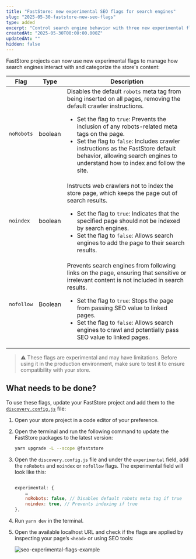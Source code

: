 ```yaml
---
title: "FastStore: new experimental SEO flags for search engines"
slug: "2025-05-30-faststore-new-seo-flags"
type: added
excerpt: "Control search engine behavior with three new experimental flags: `noRobots`, `noindex`, and `nofollow`."
createdAt: "2025-05-30T00:00:00.000Z"
updatedAt: ""
hidden: false
---
```


FastStore projects can now use new experimental flags to manage how search engines interact with and categorize the store's content:

| Flag | Type | Description |
| ------ | ------- | -------------- |
| `noRobots` | boolean | Disables the default `robots` meta tag from being inserted on all pages, removing the default crawler instructions. <ul><li>Set the flag to `true`: Prevents the inclusion of any robots-related meta tags on the page.</li><li>Set the flag to `false`: Includes crawler instructions as the FastStore default behavior, allowing search engines to understand how to index and follow the site.</li></ul> |
| `noindex` | boolean | Instructs web crawlers not to index the store page, which keeps the page out of search results. <ul><li>Set the flag to `true`: Indicates that the specified page should not be indexed by search engines.</li><li>Set the flag to `false`: Allows search engines to add the page to their search results.</li></ul> |
| `nofollow` | Boolean | Prevents search engines from following links on the page, ensuring that sensitive or irrelevant content is not included in search results. <ul><li>Set the flag to `true`: Stops the page from passing SEO value to linked pages.</li><li>Set the flag to `false`: Allows search engines to crawl and potentially pass SEO value to linked pages.</li></ul> |

> ⚠️ These flags are experimental and may have limitations. Before using it in the production environment, make sure to test it to ensure compatibility with your store.

## What needs to be done?

To use these flags, update your FastStore project and add them to the [`discovery.config.js`](https://developers.vtex.com/docs/guides/faststore/project-structure-config-options) file:

1. Open your store project in a code editor of your preference.
2. Open the terminal and run the following command to update the FastStore packages to the latest version:

    ```bash
    yarn upgrade -L --scope @faststore
    ```

3. Open the `discovery.config.js` file and under the `experimental` field, add the `noRobots` and `noindex` or `nofollow` flags. The experimental field will look like this:

    ```js discovery.config.js

    experimental: {
        …
        noRobots: false, // Disables default robots meta tag if true
        noindex: true, // Prevents indexing if true
    },
    ```

4. Run `yarn dev` in the terminal.
5. Open the available localhost URL and check if the flags are applied by inspecting your page’s `<head>` or using SEO tools:

    ![seo-experimental-flags-example](https://vtexhelp.vtexassets.com/assets/docs/src/seo-flags___8e77083576529c49e160590a9229ed02.png)
